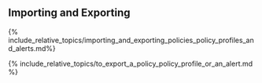 ## Importing and Exporting

{% include_relative_topics/importing_and_exporting_policies_policy_profiles_and_alerts.md%}

{% include_relative_topics/to_export_a_policy_policy_profile_or_an_alert.md %}

